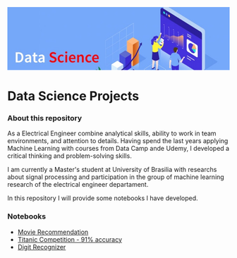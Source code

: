 ![ ](https://github.com/luizgontijo/DataScience_Projects/blob/master/banner_datascience.jpg)

# Data Science Projects
### About this repository

As a Electrical Engineer combine analytical skills, ability to work in team environments, and attention to details. Having spend the last years applying Machine Learning with courses from Data Camp ande Udemy, I developed a critical thinking and problem-solving skills.

I am currently a Master's student at University of Brasilia with researchs about signal processing and 
participation in the group of machine learning research of the electrical engineer departament. 

In this repository I will provide some notebooks I have developed.

### Notebooks
- [Movie Recommendation](https://github.com/luizgontijo/DataScience_Projects/blob/master/movie-recommendation.ipynb/)
- [Titanic Competition - 91% accuracy](https://github.com/luizgontijo/DataScience_Projects/blob/master/titanic-competition.ipynb)
- [Digit Recognizer](https://github.com/luizgontijo/DataScience_Projects/blob/master/Digit_Recognizer_competition.ipynb)
